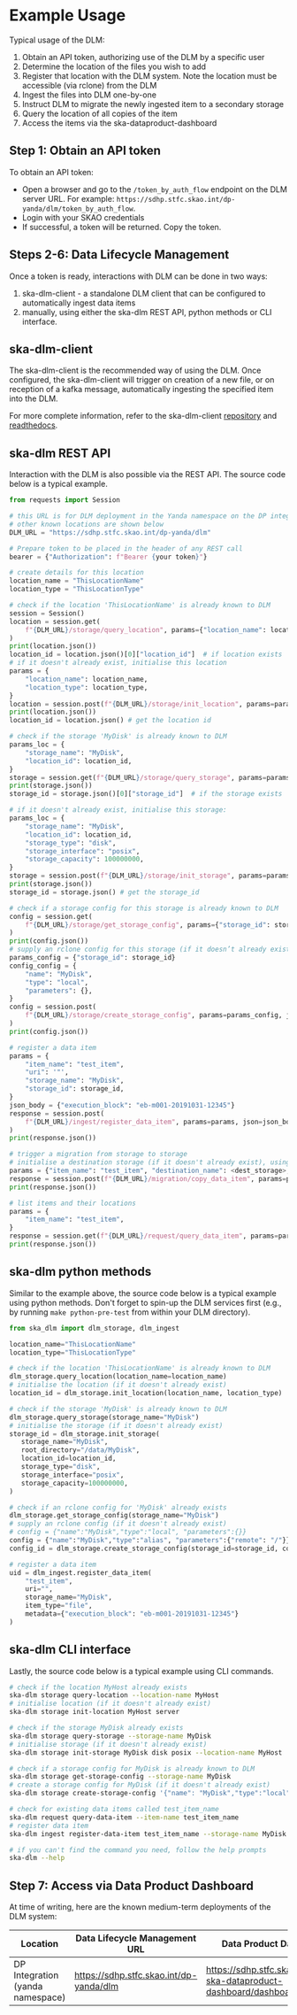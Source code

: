 
# Example Usage

Typical usage of the DLM:

1. Obtain an API token, authorizing use of the DLM by a specific user
2. Determine the location of the files you wish to add
3. Register that location with the DLM system. Note the location must be accessible (via rclone) from the DLM
4. Ingest the files into DLM one-by-one
5. Instruct DLM to migrate the newly ingested item to a secondary storage
6. Query the location of all copies of the item
7. Access the items via the ska-dataproduct-dashboard

## Step 1: Obtain an API token

To obtain an API token:

* Open a browser and go to the `/token_by_auth_flow` endpoint on the DLM server URL. For example: `https://sdhp.stfc.skao.int/dp-yanda/dlm/token_by_auth_flow`.
* Login with your SKAO credentials
* If successful, a token will be returned. Copy the token.

## Steps 2-6: Data Lifecycle Management

Once a token is ready, interactions with DLM can be done in two ways:

1. ska-dlm-client - a standalone DLM client that can be configured to automatically ingest data items
2. manually, using either the ska-dlm REST API, python methods or CLI interface.

## ska-dlm-client

The ska-dlm-client is the recommended way of using the DLM. Once configured, the ska-dlm-client will trigger on creation of a new file, or on reception of a kafka message, automatically ingesting the specified item into the DLM.

For more complete information, refer to the ska-dlm-client [repository](https://gitlab.com/ska-telescope/ska-dlm-client/) and [readthedocs](https://ska-telescope-ska-dlm-client.readthedocs.io/en/latest/).

## ska-dlm REST API

Interaction with the DLM is also possible via the REST API. The source code below is a typical example.

```python
from requests import Session

# this URL is for DLM deployment in the Yanda namespace on the DP integration cluster
# other known locations are shown below
DLM_URL = "https://sdhp.stfc.skao.int/dp-yanda/dlm"

# Prepare token to be placed in the header of any REST call
bearer = {"Authorization": f"Bearer {your token}"}

# create details for this location
location_name = "ThisLocationName"
location_type = "ThisLocationType"

# check if the location 'ThisLocationName' is already known to DLM
session = Session()
location = session.get(
    f"{DLM_URL}/storage/query_location", params={"location_name": location_name}, headers=bearer, timeout=60
)
print(location.json())
location_id = location.json()[0]["location_id"]  # if location exists
# if it doesn't already exist, initialise this location
params = {
    "location_name": location_name,
    "location_type": location_type,
}
location = session.post(f"{DLM_URL}/storage/init_location", params=params, headers=bearer, timeout=60)
print(location.json())
location_id = location.json() # get the location id

# check if the storage 'MyDisk' is already known to DLM
params_loc = {
    "storage_name": "MyDisk",
    "location_id": location_id,
}
storage = session.get(f"{DLM_URL}/storage/query_storage", params=params_loc, headers=bearer, timeout=60)
print(storage.json())
storage_id = storage.json()[0]["storage_id"]  # if the storage exists

# if it doesn't already exist, initialise this storage:
params_loc = {
    "storage_name": "MyDisk",
    "location_id": location_id,
    "storage_type": "disk",
    "storage_interface": "posix",
    "storage_capacity": 100000000,
}
storage = session.post(f"{DLM_URL}/storage/init_storage", params=params_loc, headers=bearer, timeout=60)
print(storage.json())
storage_id = storage.json() # get the storage_id

# check if a storage config for this storage is already known to DLM
config = session.get(
    f"{DLM_URL}/storage/get_storage_config", params={"storage_id": storage_id}, headers=bearer, timeout=60
)
print(config.json())
# supply an rclone config for this storage (if it doesn’t already exist)
params_config = {"storage_id": storage_id}
config_config = {
    "name": "MyDisk",
    "type": "local",
    "parameters": {},
}
config = session.post(
    f"{DLM_URL}/storage/create_storage_config", params=params_config, json=config_config, headers=bearer, timeout=60
)
print(config.json())

# register a data item
params = {
    "item_name": "test_item",
    "uri": '"',
    "storage_name": "MyDisk",
    "storage_id": storage_id,
}
json_body = {"execution_block": "eb-m001-20191031-12345"}
response = session.post(
    f"{DLM_URL}/ingest/register_data_item", params=params, json=json_body, headers=bearer, timeout=60
)
print(response.json())

# trigger a migration from storage to storage
# initialise a destination storage (if it doesn't already exist), using the method above
params = {"item_name": "test_item", "destination_name": <dest_storage>, "path": <dest_path>}
response = session.post(f"{DLM_URL}/migration/copy_data_item", params=params, headers=bearer, timeout=60)
print(response.json())

# list items and their locations
params = {
    "item_name": "test_item",
}
response = session.get(f"{DLM_URL}/request/query_data_item", params=params, headers=bearer, timeout=60)
print(response.json())

```

## ska-dlm python methods

Similar to the example above, the source code below is a typical example using python methods.
Don't forget to spin-up the DLM services first (e.g., by running `make python-pre-test` from within your DLM directory).

```python
from ska_dlm import dlm_storage, dlm_ingest

location_name="ThisLocationName"
location_type="ThisLocationType"

# check if the location 'ThisLocationName' is already known to DLM
dlm_storage.query_location(location_name=location_name)
# initialise the location (if it doesn't already exist)
location_id = dlm_storage.init_location(location_name, location_type)

# check if the storage 'MyDisk' is already known to DLM
dlm_storage.query_storage(storage_name="MyDisk")
# initialise the storage (if it doesn't already exist)
storage_id = dlm_storage.init_storage(
   storage_name="MyDisk",
   root_directory="/data/MyDisk",
   location_id=location_id,
   storage_type="disk",
   storage_interface="posix",
   storage_capacity=100000000,
)

# check if an rclone config for 'MyDisk' already exists
dlm_storage.get_storage_config(storage_name="MyDisk")
# supply an rclone config (if it doesn't already exist)
# config = {"name":"MyDisk","type":"local", "parameters":{}}
config = {"name":"MyDisk","type":"alias", "parameters":{"remote": "/"}}
config_id = dlm_storage.create_storage_config(storage_id=storage_id, config=config)

# register a data item
uid = dlm_ingest.register_data_item(
    "test_item",
    uri="",
    storage_name="MyDisk",
    item_type="file",
    metadata={"execution_block": "eb-m001-20191031-12345"}
)
```

## ska-dlm CLI interface

Lastly, the source code below is a typical example using CLI commands.

```bash
# check if the location MyHost already exists
ska-dlm storage query-location --location-name MyHost
# initialise location (if it doesn't already exist)
ska-dlm storage init-location MyHost server

# check if the storage MyDisk already exists
ska-dlm storage query-storage --storage-name MyDisk
# initialise storage (if it doesn't already exist)
ska-dlm storage init-storage MyDisk disk posix --location-name MyHost

# check if a storage config for MyDisk is already known to DLM
ska-dlm storage get-storage-config --storage-name MyDisk
# create a storage config for MyDisk (if it doesn't already exist)
ska-dlm storage create-storage-config '{"name": "MyDisk","type":"local","parameters":{}}' --storage-id '<the storage id received above>'

# check for existing data items called test_item_name
ska-dlm request query-data-item --item-name test_item_name
# register data item
ska-dlm ingest register-data-item test_item_name --storage-name MyDisk --metadata='{"execution_block":"eb-m001-20191031-12345"}'

# if you can't find the command you need, follow the help prompts
ska-dlm --help
```


## Step 7: Access via Data Product Dashboard

At time of writing, here are the known medium-term deployments of the DLM system:

| Location                         | Data Lifecycle Management URL           | Data Product Dashboard URL                                                  |
| -------------------------------- | --------------------------------------- | --------------------------------------------------------------------------- |
| DP Integration (yanda namespace) | https://sdhp.stfc.skao.int/dp-yanda/dlm | https://sdhp.stfc.skao.int/integration-ska-dataproduct-dashboard/dashboard/ |
